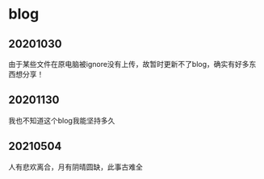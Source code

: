 # blog

## 20201030

由于某些文件在原电脑被ignore没有上传，故暂时更新不了blog，确实有好多东西想分享！

## 20201130

我也不知道这个blog我能坚持多久

## 20210504

人有悲欢离合，月有阴晴圆缺，此事古难全
